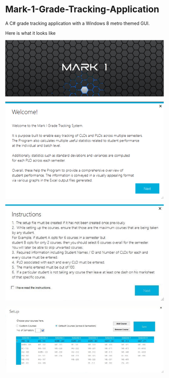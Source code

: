 # Mark-1-Grade-Tracking-Application
A C# grade tracking application with a Windows 8 metro themed GUI.

Here is what it looks like


![Loading Screen](https://github.com/mueedurrehman/Mark-1-Grade-Tracking-Application/blob/master/Images/Intro.PNG)

![Welcome Screen](https://github.com/mueedurrehman/Mark-1-Grade-Tracking-Application/blob/master/Images/Welcome%20Screen.png)

![Instructions](https://github.com/mueedurrehman/Mark-1-Grade-Tracking-Application/blob/master/Images/Instructions.JPG)

![Course Selection](https://github.com/mueedurrehman/Mark-1-Grade-Tracking-Application/blob/master/Images/Course%20Selection.JPG)

